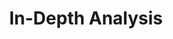 ---
published: true
content_type: postclass
optional: false
expectsubmission: false
title: In-Depth Analysis
soundcloud: 351887633
description: >-
  World Press Photo Winner Rena Effendi reflects on the course's five key
  questions and relates them to projects where she's told the stories of missing
  subjects.
---